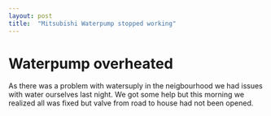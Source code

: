 ```yaml
---
layout: post
title:  "Mitsubishi Waterpump stopped working"
---
```


# Waterpump overheated

As there was a problem with watersuply in the neigbourhood we had issues with water ourselves last night. We got some help
but this morning we realized all was fixed but valve from road to house had not been opened.